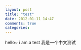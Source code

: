 ```yaml
---
layout: post
title: "test"
date: 2012-01-11 14:47
comments: true
categories: 
---
```


hello~ i am a test 我是一个中文测试
